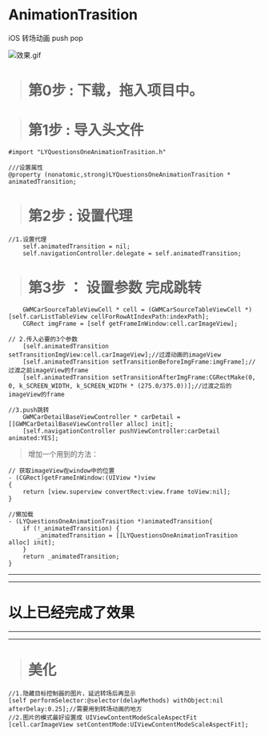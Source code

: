 # AnimationTrasition
iOS 转场动画 push pop


![效果.gif](https://upload-images.jianshu.io/upload_images/1914107-5f7c692a46327f71.gif?imageMogr2/auto-orient/strip)

> # 第0步 : 下载，拖入项目中。


> # 第1步 : 导入头文件

```
#import "LYQuestionsOneAnimationTrasition.h"

///设置属性
@property (nonatomic,strong)LYQuestionsOneAnimationTrasition * animatedTransition;
```


> # 第2步 : 设置代理

```
//1.设置代理
    self.animatedTransition = nil;
    self.navigationController.delegate = self.animatedTransition;
```

> # 第3步 ： 设置参数 完成跳转

```
    GWMCarSourceTableViewCell * cell = (GWMCarSourceTableViewCell *)[self.carListTableView cellForRowAtIndexPath:indexPath];
    CGRect imgFrame = [self getFrameInWindow:cell.carImageView];
    
// 2.传入必要的3个参数 
    [self.animatedTransition setTransitionImgView:cell.carImageView];//过渡动画的imageView
    [self.animatedTransition setTransitionBeforeImgFrame:imgFrame];//过渡之前imageView的frame
    [self.animatedTransition setTransitionAfterImgFrame:CGRectMake(0, 0, k_SCREEN_WIDTH, k_SCREEN_WIDTH * (275.0/375.0))];//过渡之后的imageView的frame

//3.push跳转
    GWMCarDetailBaseViewController * carDetail = [[GWMCarDetailBaseViewController alloc] init];
    [self.navigationController pushViewController:carDetail animated:YES];
```
> 增加一个用到的方法：

```
// 获取imageView在window中的位置
- (CGRect)getFrameInWindow:(UIView *)view
{
    return [view.superview convertRect:view.frame toView:nil];
}

//懒加载
- (LYQuestionsOneAnimationTrasition *)animatedTransition{
    if (!_animatedTransition) {
        _animatedTransition = [[LYQuestionsOneAnimationTrasition alloc] init];
    }
    return _animatedTransition;
}
```
**  **
**  **
# 以上已经完成了效果
**  **
**  **

> # 美化
```
//1.隐藏目标控制器的图片，延迟转场后再显示
[self performSelector:@selector(delayMethods) withObject:nil afterDelay:0.25];//需要用到转场动画的地方
//2.图片的模式最好设置成 UIViewContentModeScaleAspectFit
[cell.carImageView setContentMode:UIViewContentModeScaleAspectFit];
```

